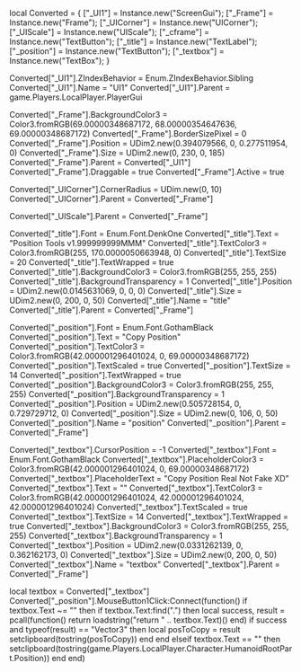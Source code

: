 local Converted = {
	["_UI1"] = Instance.new("ScreenGui");
	["_Frame"] = Instance.new("Frame");
	["_UICorner"] = Instance.new("UICorner");
	["_UIScale"] = Instance.new("UIScale");
	["_cframe"] = Instance.new("TextButton");
	["_title"] = Instance.new("TextLabel");
	["_position"] = Instance.new("TextButton");
	["_textbox"] = Instance.new("TextBox");
}


Converted["_UI1"].ZIndexBehavior = Enum.ZIndexBehavior.Sibling
Converted["_UI1"].Name = "UI1"
Converted["_UI1"].Parent = game.Players.LocalPlayer.PlayerGui

Converted["_Frame"].BackgroundColor3 = Color3.fromRGB(69.00000348687172, 68.00000354647636, 69.00000348687172)
Converted["_Frame"].BorderSizePixel = 0
Converted["_Frame"].Position = UDim2.new(0.394079566, 0, 0.277511954, 0)
Converted["_Frame"].Size = UDim2.new(0, 230, 0, 185)
Converted["_Frame"].Parent = Converted["_UI1"]
Converted["_Frame"].Draggable = true
Converted["_Frame"].Active = true

Converted["_UICorner"].CornerRadius = UDim.new(0, 10)
Converted["_UICorner"].Parent = Converted["_Frame"]

Converted["_UIScale"].Parent = Converted["_Frame"]

Converted["_title"].Font = Enum.Font.DenkOne
Converted["_title"].Text = "Position Tools v1.999999999MMM"
Converted["_title"].TextColor3 = Color3.fromRGB(255, 170.0000050663948, 0)
Converted["_title"].TextSize = 20
Converted["_title"].TextWrapped = true
Converted["_title"].BackgroundColor3 = Color3.fromRGB(255, 255, 255)
Converted["_title"].BackgroundTransparency = 1
Converted["_title"].Position = UDim2.new(0.0145631069, 0, 0, 0)
Converted["_title"].Size = UDim2.new(0, 200, 0, 50)
Converted["_title"].Name = "title"
Converted["_title"].Parent = Converted["_Frame"]

Converted["_position"].Font = Enum.Font.GothamBlack
Converted["_position"].Text = "Copy Position"
Converted["_position"].TextColor3 = Color3.fromRGB(42.000001296401024, 0, 69.00000348687172)
Converted["_position"].TextScaled = true
Converted["_position"].TextSize = 14
Converted["_position"].TextWrapped = true
Converted["_position"].BackgroundColor3 = Color3.fromRGB(255, 255, 255)
Converted["_position"].BackgroundTransparency = 1
Converted["_position"].Position = UDim2.new(0.505728154, 0, 0.729729712, 0)
Converted["_position"].Size = UDim2.new(0, 106, 0, 50)
Converted["_position"].Name = "position"
Converted["_position"].Parent = Converted["_Frame"]

Converted["_textbox"].CursorPosition = -1
Converted["_textbox"].Font = Enum.Font.GothamBlack
Converted["_textbox"].PlaceholderColor3 = Color3.fromRGB(42.000001296401024, 0, 69.00000348687172)
Converted["_textbox"].PlaceholderText = "Copy Position Real Not Fake XD"
Converted["_textbox"].Text = ""
Converted["_textbox"].TextColor3 = Color3.fromRGB(42.000001296401024, 42.000001296401024, 42.000001296401024)
Converted["_textbox"].TextScaled = true
Converted["_textbox"].TextSize = 14
Converted["_textbox"].TextWrapped = true
Converted["_textbox"].BackgroundColor3 = Color3.fromRGB(255, 255, 255)
Converted["_textbox"].BackgroundTransparency = 1
Converted["_textbox"].Position = UDim2.new(0.0331262139, 0, 0.362162173, 0)
Converted["_textbox"].Size = UDim2.new(0, 200, 0, 50)
Converted["_textbox"].Name = "textbox"
Converted["_textbox"].Parent = Converted["_Frame"]

local textbox = Converted["_textbox"]
Converted["_position"].MouseButton1Click:Connect(function()
	if textbox.Text ~= "" then
		if textbox.Text:find(".") then
			local success, result = pcall(function()
				return loadstring("return " .. textbox.Text)()
			end)
			if success and typeof(result) == "Vector3" then
				local posToCopy = result
				setclipboard(tostring(posToCopy))
			end
		end
	elseif textbox.Text == "" then
		setclipboard(tostring(game.Players.LocalPlayer.Character.HumanoidRootPart.Position))
	end
end)
